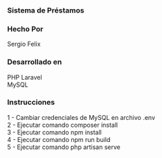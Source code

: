 <div id="top"></div>
<h3>Sistema de Préstamos</h3>
<h3>Hecho Por</h3>
Sergio Felix<br>
</div>
<h3>Desarrollado en</h3>
PHP Laravel<br>
MySQL<br>
<h3>Instrucciones</h3>
1 - Cambiar credenciales de MySQL en archivo .env<br>
2 - Ejecutar comando composer install<br>
3 - Ejecutar comando npm install<br>
4 - Ejecutar comando npm run build<br>
5 - Ejecutar comando php artisan serve<br>
